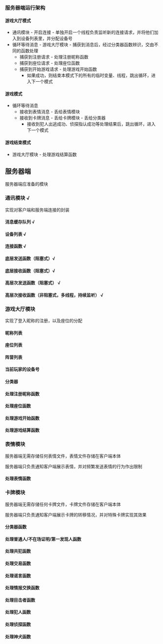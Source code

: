 ### 服务器端运行架构

#### 游戏大厅模式

- 通讯模块 - 开启连接 - 单独开启一个线程负责监听新的连接请求，并将他们加入到设备列表里，并分配设备号
- 循环等待消息 - 游戏大厅模块 - 捕获到消息后，经过分类器函数辨识，交由不同的函数处理
  - 捕获到注册请求 - 处理注册昵称函数
  - 捕获到座位请求 - 处理座位函数
  - 捕获到开始游戏请求 - 处理游戏开始函数
    - 如果成功，则结束本模式下的所有的临时变量、线程，跳出循环，进入下一个模式

#### 游戏模式

- 循环等待消息
  - 接收到表情消息 - 丢给表情模块
  - 接收到卡牌消息 - 丢给卡牌模块 - 丢给分类器
    - 接收到犯人出逃成功、侦探指认成功等处理结果后，跳出循环，进入下一个模式

#### 游戏结束模式

- 游戏大厅模块 - 处理游戏结算函数


## 服务器端

服务器端应准备的模块

### 通讯模块 √

实现对客户端和服务端连接的封装

#### 消息缓存队列 √
#### 设备列表 √
#### 连接函数 √
#### 底层发送函数（阻塞式）√
#### 底层接收函数（阻塞式）√
#### 高层次发送函数（阻塞式） √
#### 高层次接收函数（非阻塞式，多线程，持续监听） √

### 游戏大厅模块

实现了登入昵称的注册，以及座位的分配

#### 昵称列表
#### 座位列表
#### 阵营列表
#### 当前玩家的设备号
#### 分类器
#### 处理注册昵称函数
#### 处理座位函数
#### 处理游戏开始函数
#### 处理游戏结算函数

### 表情模块

服务器端无需存储任何表情文件，表情文件存储在客户端本体

服务器端只负责通知客户端展示表情，并对频繁发送表情的行为作出限制

#### 处理表情函数

### 卡牌模块

服务器端无需存储任何卡牌文件，卡牌文件存储在客户端本体

服务器端只负责通知客户端展示卡牌的转移情况，并对特殊卡牌实现其效果

#### 分类器函数
#### 处理普通人/不在场证明/第一发现人函数
#### 处理共犯函数
#### 处理交易函数
#### 处理谣言函数
#### 处理情报交换函数
#### 处理目击者函数
#### 处理犯人函数
#### 处理侦探函数
#### 处理神犬函数


